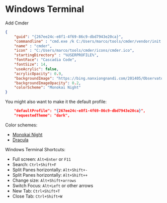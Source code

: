 # Windows Terminal

Add Cmder

```json
{
    "guid": "{267ee24c-e8f1-4f69-86c9-dbd7943e20ca}",
    "commandline" : "cmd.exe /k C:/Users/marco/tools/cmder/vendor/init.bat",
    "name" : "cmder",
    "icon" : "C:/Users/marco/tools/cmder/icons/cmder.ico",
    "startingDirectory" : "%USERPROFILE%",
    "fontFace": "Cascadia Code",
    "fontSize": 14,
    "useAcrylic": false,
    "acrylicOpacity": 0.9,
    "backgroundImage": "https://bing.nanxiongnandi.com/201405/ObservatoryFabra_1366x768.jpg",
    "backgroundImageOpacity": 0.2,
    "colorScheme": "Monokai Night"
}
```

You might also want to make it the default profile:

```json
    "defaultProfile": "{267ee24c-e8f1-4f69-86c9-dbd7943e20ca}",
    "requestedTheme": "dark",
```

Color schemes:

- [Monokai Night](
  https://github.com/NickSeagull/windows-terminal-monokai-night/blob/master/scheme.json)
- [Dracula](https://draculatheme.com/windows-terminal/)

Windows Terminal Shortcuts:

- Full screen: `Alt+Enter` or `F11`
- Search: `Ctrl+Shift+F`
- Split Panes horizontally: `Alt+Shift+-`
- Split Panes horizontally: `Alt+Shift++`
- Change size: `Alt+Shift+arrows`
- Switch Focus: `Alt+Left` or other arrows
- New Tab: `Ctrl+Shift+T`
- Close Tab: `Ctrl+Shift+W`